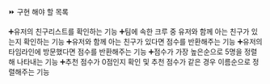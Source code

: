 ⏩ 구현 해야 할 목록

➕유저의 친구리스트를 확인하는 기능
➕팀에 속한 크루 중 유저와 함께 아는 친구가 있는지 확인하는 기능
➕유저와 함께 아는 친구가 있다면 점수를 반환해주는 기능
➕유저의 타임라인에 방문했다면 점수를 반환해주는 기능
➕점수가 가장 높은순으로 5명을 정렬해 나타내는 기능
➕추천 점수가 0점인지 확인 및 추천 점수가 같은 경우 이름순으로 정렬해주는 기능